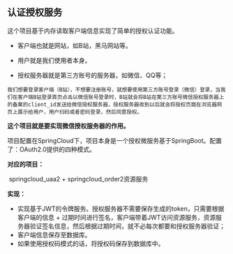 ## 认证授权服务

这个项目基于内存读取客户端信息实现了简单的授权认证功能。

- 客户端也就是网站，如B站，黑马网站等。

- 用户就是我们使用者本身。

- 授权服务器就是第三方账号的服务器，如微信、QQ等；

```
我们想要登录客户端（B站），不想要注册账号，就想要使用第三方账号登录（微信）登录，当我们在客户端B站登录首页点击以微信账号登录时，B站就会将B站在第三方账号微信授权服务器上的备案的client_id发送给微信授权服务器，授权服务器收到以后就会将授权页面在浏览器网页上展示给用户，用户扫码或者密码登录，然后同意授权。
```

**这个项目就是要实现微信授权服务器的作用。**

项目配置在SpringCloud下，项目本身是一个授权微服务基于SpringBoot。配置了：OAuth2.0提供的四种模式。

**对应的项目：**

​	springcloud_uaa2 + springcloud_order2资源服务

**实现：**

- 实现基于JWT的令牌服务。授权服务器不需要保存生成的token，只需要根据客户端的信息 + 过期时间进行签名，客户端带着JWT访问资源服务，资源服务器验证签名信息，然后根据过期时间，就不必每次都要和授权服务器验证；
- 客户端信息保存至数据库。
- 如果使用授权码模式的话，将授权码保存到数据库中。